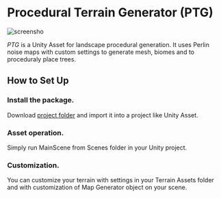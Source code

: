 Procedural Terrain Generator (PTG)
=======

![screensho](https://i.imgur.com/jBKkeqL.jpg)

*PTG* is a Unity Asset for landscape procedural generation. It uses Perlin noise maps with custom settings to generate mesh, biomes and to proceduraly place trees.

How to Set Up
-------------

### Install the package.

Download [project folder] and import it
into a project like Unity Asset.

### Asset operation.

Simply run MainScene from Scenes folder in your Unity project.

### Customization.

You can customize your terrain with settings in your Terrain Assets folder and with customization of Map Generator object on your scene.

[project folder]: https://github.com/RinokuS/ProceduralTerrainGeneration_Unity.git
